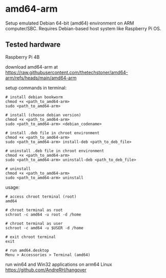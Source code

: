 # amd64-arm
Setup emulated Debian 64-bit (amd64) environment on ARM computer/SBC. Requires Debian-based host system like Raspberry Pi OS.

## Tested hardware

Raspberry Pi 4B

download amd64-arm at https://raw.githubusercontent.com/thetechstoner/amd64-arm/refs/heads/main/amd64-arm

setup commands in terminal:

```
# install debian bookworm
chmod +x <path_to_amd64-arm>
sudo <path_to_amd64-arm>

# install (choose debian version)
chmod +x <path_to_amd64-arm>
sudo <path_to_amd64-arm> <debian_codename>

# install .deb file in chroot environment
chmod +x <path_to_amd64-arm>
sudo <path_to_amd64-arm> install-deb <path_to_deb_file>

# uninstall .deb file in chroot environment
chmod +x <path_to_amd64-arm>
sudo <path_to_amd64-arm> uninstall-deb <path_to_deb_file>

# uninstall
chmod +x <path_to_amd64-arm>
sudo <path_to_amd64-arm> uninstall
```

usage:

```
# access chroot terminal (root)
amd64

# chroot terminal as root
schroot -c amd64 -u root -d /home

# chroot terminal as user
schroot -c amd64 -u $USER -d /home

# exit chroot terminal
exit

# run amd64.desktop
Menu > Accessories > Terminal (amd64)
```

run win64 and Win32 applications on arm64 Linux
https://github.com/AndreRH/hangover
